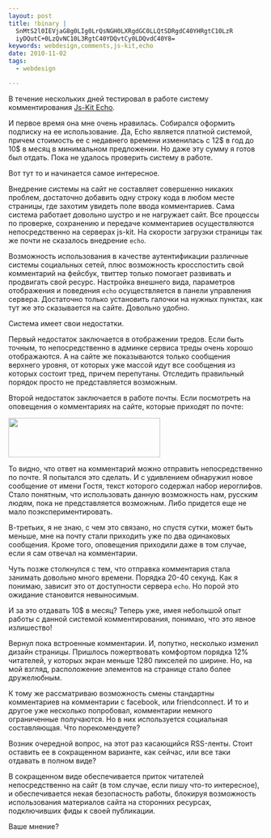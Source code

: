 ```yaml
--- 
layout: post
title: !binary |
  SnMtS2l0IEVjaG8g0LIg0LrQsNGH0LXRgdGC0LLQtSDRgdC40YHRgtC10LzR
  iyDQutC+0LzQvNC10L3RgtC40YDQvtCy0LDQvdC40Y8=
keywords: webdesign,comments,js-kit,echo
date: 2010-11-02
tags:
  - webdesign

---
```

В течение нескольких дней тестировал в работе систему комментирования <a href="http://aboutecho.com/" rel="nofollow">Js-Kit Echo</a>. 

И первое время она мне очень нравилась. Собирался оформить подписку на ее использование. Да, Echo является платной системой, причем стоимость ее с недавнего времени изменилась с 12$ в год до 10$ в месяц в минимальном предложении. Но даже эту сумму я готов был отдать. Пока не удалось проверить систему в работе.

Вот тут то и начинается самое интересное.

Внедрение системы на сайт не составляет совершенно никаких проблем, достаточно добавить одну строку кода в любом месте страницы, где захотим увидеть поле ввода комментариев. Сама система работает довольно шустро и не нагружает сайт. Все процессы по проверке, сохранению и передаче комментариев осуществляются непосредственно на серверах js-kit. На скорости загрузки страницы так же почти не сказалось внедрение <code>echo</code>.

Возможность использования в качестве аутентификации различные системы социальных сетей, плюс возможность кросспостить свой комментарий на фейсбук, твиттер только помогает развивать и продвигать свой ресурс. Настройка внешнего вида, параметров отображения и поведения <code>echo</code> осуществляется в панели управления сервера. Достаточно только установить галочки на нужных пунктах, как тут же это сказывается на сайте. Довольно удобно.

Система имеет свои недостатки. 

Первый недостаток заключается в отображении тредов. Если быть точным, то непосредственно в админке сервиса треды очень хорошо отображаются. А на сайте же показываются только сообщения верхнего уровня, от которых уже массой идут все сообщения из которых состоит тред, причем перепутаны. Отследить правильный порядок просто не представляется возможным. 

Второй недостаток заключается в работе почты. Если посмотреть на оповещения о комментариях на сайте, которые приходят по почте:

<a href="http://static.juev.ru/2010/11/echo-mail.png" id="lightbox"><img src="http://static.juev.ru/2010/11/echo-mail-300x78.png" alt="" title="echo-mail" width="300" height="78" class="aligncenter size-medium wp-image-1259" /></a>

То видно, что ответ на комментарий можно отправить непосредственно по почте. Я попытался это сделать. И с удивлением обнаружил новое сообщение от имени Гостя, текст которого содержал набор иероглифов. Стало понятным, что использовать данную возможность нам, русским людям, пока не представляется возможным. Либо придется еще не мало поэкспериментировать.

В-третьих, я не знаю, с чем это связано, но спустя сутки, может быть меньше, мне на почту стали приходить уже по два одинаковых сообщения. Кроме того, оповещения приходили даже в том случае, если я сам отвечал на комментарии.

Чуть позже столкнулся с тем, что отправка комментария стала занимать довольно много времени. Порядка 20-40 секунд. Как я понимаю, зависит это от доступности сервера <code>echo</code>. Но порой это ожидание становится невыносимым.

И за это отдавать 10$ в месяц? Теперь уже, имея небольшой опыт работы с данной системой комментирования, понимаю, что это явное излишество!

Вернул пока встроенные комментарии. И, попутно, несколько изменил дизайн страницы. Пришлось пожертвовать комфортом порядка 12% читателей, у которых экран меньше 1280 пикселей по ширине. Но, на мой взгляд, расположение элементов на странице стало более дружелюбным.

К тому же рассматриваю возможность смены стандартны комментариев на комментарии с facebook, или friendconnect. И то и другое уже несколько попробовал, комментарии немного ограниченные получаются. Но в них используется социальная составляющая. Что порекомендуете?

Возник очередной вопрос, на этот раз касающийся RSS-ленты. Стоит оставить ее в сокращенном варианте, как сейчас, или все таки отдавать в полном виде?

В сокращенном виде обеспечивается приток читателей непосредственно на сайт (в том случае, если пишу что-то интересное), и обеспечивается некая безопасность работы, блокируя возможность использования материалов сайта на сторонних ресурсах, подключивших фиды к своей публикации. 

Ваше мнение? 
